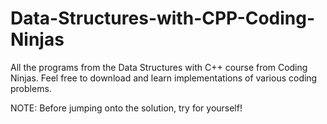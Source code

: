# Data-Structures-with-CPP-Coding-Ninjas
All the programs from the Data Structures with C++ course from Coding Ninjas. Feel free to download and learn implementations of various coding problems.

NOTE: Before jumping onto the solution, try for yourself!
